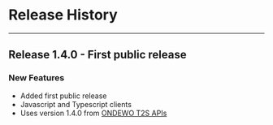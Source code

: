 # Release History
*****************

## Release 1.4.0 - First public release

### New Features
 * Added first public release
 * Javascript and Typescript clients
 * Uses version 1.4.0 from <a href="https://github.com/ondewo/ondewo-t2s-api">ONDEWO T2S APIs</a>